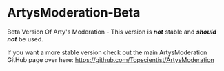 # ArtysModeration-Beta

Beta Version Of Arty's Moderation - This version is _**not**_ stable and _**should not**_ be used.

If you want a more stable version check out the main ArtysModeration GitHub page over here: https://github.com/Topscientist/ArtysModeration

